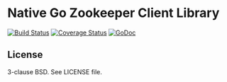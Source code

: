 Native Go Zookeeper Client Library
===================================

[![Build Status](https://travis-ci.org/talbright/go-zookeeper.png)](https://travis-ci.org/talbright/go-zookeeper) 
[![Coverage Status](https://coveralls.io/repos/github/talbright/go-zookeeper/badge.svg?branch=build-improvements)](https://coveralls.io/github/talbright/go-zookeeper?branch=build-improvements)
[![GoDoc](https://godoc.org/github.com/talbright/go-zookeeper/zk?status.svg)](http://godoc.org/github.com/talbright/go-zookeeper/zk)

License
-------

3-clause BSD. See LICENSE file.
